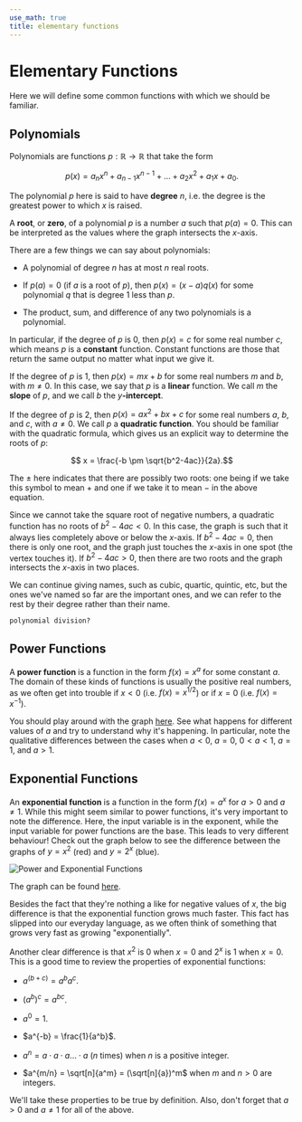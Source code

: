 ```yaml
---
use_math: true
title: elementary functions
---
```


# Elementary Functions

Here we will define some common functions with which we should be familiar.

## Polynomials

Polynomials are functions $p: \mathbb{R} \rightarrow \mathbb{R}$ that take the form

$$p(x) = a_n x^n + a_{n-1} x^{n-1} + ... + a_2 x^2 + a_1 x + a_0.$$

The polynomial $p$ here is said to have **degree** $n$, i.e. the degree is the greatest power to which $x$ is raised.

A **root**, or **zero**, of a polynomial $p$ is a number $a$ such that $p(a) = 0$. This can be interpreted as the values where the graph intersects the $x$-axis.

There are a few things we can say about polynomials:

* A polynomial of degree $n$ has at most $n$ real roots.

* If $p(a) = 0$ (if $a$ is a root of $p$), then $p(x) = (x-a)q(x)$ for some polynomial $q$ that is degree $1$ less than $p$.

* The product, sum, and difference of any two polynomials is a polynomial.

In particular, if the degree of $p$ is $0$, then $p(x) = c$ for some real number $c$, which means $p$ is a **constant** function. Constant functions are those that return the same output no matter what input we give it.

If the degree of $p$ is $1$, then $p(x) = mx+b$ for some real numbers $m$ and $b$, with $m \neq 0$. In this case, we say that $p$ is a **linear** function. We call $m$ the **slope** of $p$, and we call $b$ the $y$**-intercept**.

If the degree of $p$ is $2$, then $p(x) = ax^2 + bx + c$ for some real numbers $a$, $b$, and $c$, with $a\neq 0$. We call $p$ a **quadratic function**. You should be familiar with the quadratic formula, which gives us an explicit way to determine the roots of $p$:

$$ x = \frac{-b \pm \sqrt{b^2-4ac}}{2a}.$$

The $\pm$ here indicates that there are possibly two roots: one being if we take this symbol to mean $+$ and one if we take it to mean $-$ in the above equation.

Since we cannot take the square root of negative numbers, a quadratic function has no roots of $b^2 -4ac <0$. In this case, the graph is such that it always lies completely above or below the $x$-axis. If $b^2-4ac=0$, then there is only one root, and the graph just touches the $x$-axis in one spot (the vertex touches it). If $b^2-4ac > 0$, then there are two roots and the graph intersects the $x$-axis in two places. 

We can continue giving names, such as cubic, quartic, quintic, etc, but the ones we've named so far are the important ones, and we can refer to the rest by their degree rather than their name.

`polynomial division?`


## Power Functions

A **power function** is a function in the form $f(x) = x^a$ for some constant $a$. The domain of these kinds of functions is usually the positive real numbers, as we often get into trouble if $x<0$ (i.e. $f(x) = x^{1/2}$) or if $x = 0$ (i.e. $f(x) = x^{-1}$).

You should play around with the graph [here](https://www.desmos.com/calculator/pahpuj0gr9). See what happens for different values of $a$ and try to understand why it's happening. In particular, note the qualitative differences between the cases when $a<0$, $a=0$, $0<a<1$, $a=1$, and $a>1$.

## Exponential Functions

An **exponential function** is a function in the form $f(x) = a^x$ for $a>0$ and $a\neq 1$. While this might seem similar to power functions, it's very important to note the difference. Here, the input variable is in the exponent, while the input variable for power functions are the base. This leads to very different behaviour! Check out the graph below to see the difference between the graphs of $y = x^2$ (red) and $y=2^x$ (blue).

![Power and Exponential Functions](images/power-exponential.png "Power and Exponential Functions")

The graph can be found [here](https://www.desmos.com/calculator/ozvjuacxok).

Besides the fact that they're nothing a like for negative values of $x$, the big difference is that the exponential function grows much faster. This fact has slipped into our everyday language, as we often think of something that grows very fast as growing "exponentially".

Another clear difference is that $x^2$ is $0$ when $x=0$ and $2^x$ is $1$ when $x=0$. This is a good time to review the properties of exponential functions:

* $a^(b+c) = a^b a^c$.

* $(a^b)^c = a^{bc}$.

* $a^0 = 1$.

* $a^{-b} = \frac{1}{a^b}$.

* $a^n = a\cdot a \cdot a ... \cdot a$ ($n$ times) when $n$ is a positive integer.

* $a^{m/n} = \sqrt[n]{a^m} = (\sqrt[n]{a})^m$ when $m$ and $n>0$ are integers.

We'll take these properties to be true by definition. Also, don't forget that $a>0$ and $a\neq 1$ for all of the above.

